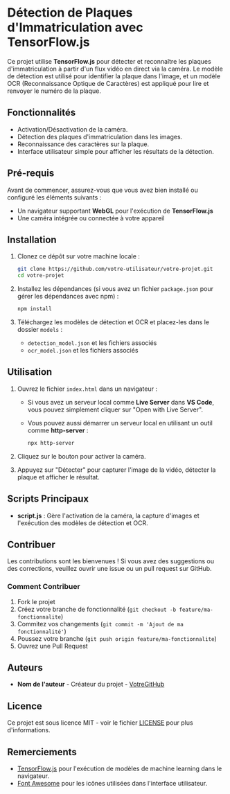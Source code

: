 # Détection de Plaques d'Immatriculation avec TensorFlow.js

Ce projet utilise **TensorFlow.js** pour détecter et reconnaître les plaques d'immatriculation à partir d'un flux vidéo en direct via la caméra. Le modèle de détection est utilisé pour identifier la plaque dans l'image, et un modèle OCR (Reconnaissance Optique de Caractères) est appliqué pour lire et renvoyer le numéro de la plaque.

## Fonctionnalités

- Activation/Désactivation de la caméra.
- Détection des plaques d'immatriculation dans les images.
- Reconnaissance des caractères sur la plaque.
- Interface utilisateur simple pour afficher les résultats de la détection.

## Pré-requis

Avant de commencer, assurez-vous que vous avez bien installé ou configuré les éléments suivants :

- Un navigateur supportant **WebGL** pour l'exécution de **TensorFlow.js**
- Une caméra intégrée ou connectée à votre appareil

## Installation

1. Clonez ce dépôt sur votre machine locale :

    ```bash
    git clone https://github.com/votre-utilisateur/votre-projet.git
    cd votre-projet
    ```

2. Installez les dépendances (si vous avez un fichier `package.json` pour gérer les dépendances avec npm) :

    ```bash
    npm install
    ```

3. Téléchargez les modèles de détection et OCR et placez-les dans le dossier `models` :

    - `detection_model.json` et les fichiers associés
    - `ocr_model.json` et les fichiers associés

## Utilisation

1. Ouvrez le fichier `index.html` dans un navigateur :

    - Si vous avez un serveur local comme **Live Server** dans **VS Code**, vous pouvez simplement cliquer sur "Open with Live Server".
    - Vous pouvez aussi démarrer un serveur local en utilisant un outil comme **http-server** :

      ```bash
      npx http-server
      ```

2. Cliquez sur le bouton pour activer la caméra.

3. Appuyez sur "Détecter" pour capturer l'image de la vidéo, détecter la plaque et afficher le résultat.


## Scripts Principaux

- **script.js** : Gère l'activation de la caméra, la capture d'images et l'exécution des modèles de détection et OCR.

## Contribuer

Les contributions sont les bienvenues ! Si vous avez des suggestions ou des corrections, veuillez ouvrir une issue ou un pull request sur GitHub.

### Comment Contribuer

1. Fork le projet
2. Créez votre branche de fonctionnalité (`git checkout -b feature/ma-fonctionnalite`)
3. Commitez vos changements (`git commit -m 'Ajout de ma fonctionnalité'`)
4. Poussez votre branche (`git push origin feature/ma-fonctionnalite`)
5. Ouvrez une Pull Request

## Auteurs

- **Nom de l'auteur** - Créateur du projet - [VotreGitHub](https://github.com/votre-utilisateur)

## Licence

Ce projet est sous licence MIT - voir le fichier [LICENSE](LICENSE) pour plus d'informations.

## Remerciements

- [TensorFlow.js](https://www.tensorflow.org/js) pour l'exécution de modèles de machine learning dans le navigateur.
- [Font Awesome](https://fontawesome.com/) pour les icônes utilisées dans l'interface utilisateur.

